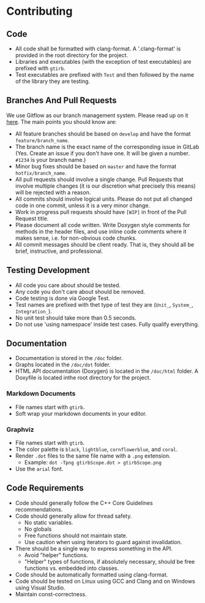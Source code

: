 Contributing
============

Code
----

- All code shall be formatted with clang-format.  A '.clang-format' is provided in the root directory for the project.
- Libraries and executables (with the exception of test executables) are prefixed with `gtirb`.  
- Test executables are prefixed with `Test` and then followed by the name of the library they are testing.

Branches And Pull Requests
--------------------------

We use Gitflow as our branch management system. Please read up on it [here](https://www.atlassian.com/git/tutorials/comparing-workflows/feature-branch-workflow). The main points you should know are:

* All feature branches should be based on `develop` and have the format `feature/branch_name`.
* The branch name is the exact name of the corresponding issue in GitLab (Yes.  Create an issue if you don't have one.  It will be given a number.  `#1234` is your branch name.)
* Minor bug fixes should be based on `master` and have the format `hotfix/branch_name`.
* All pull requests should involve a single change. Pull Requests that involve multiple changes (it is our discretion what precisely this means) will be rejected with a reason.
* All commits should involve logical units. Please do not put all changed code in one commit, unless it is a very minor change.
* Work in progress pull requests should have `[WIP]` in front of the Pull Request title. 
* Please document all code written. Write Doxygen style comments for methods in the header files, and use inline code comments where it makes sense, i.e. for non-obvious code chunks.
* All commit messages should be client ready.  That is, they should all be brief, instructive, and professional.

Testing Development
-------------------

- All code you care about should be tested.
- Any code you don't care about should be removed.
- Code testing is done via Google Test.  
- Test names are prefixed with thet type of test they are (`Unit_`, `System_`, `Integration_`).
- No unit test should take more than 0.5 seconds.
- Do not use 'using namespace' inside test cases.  Fully qualify everything.

Documentation
-------------
- Documentation is stored in the `/doc` folder.
- Graphs located in the `/doc/dot` folder.
- HTML API documentation (Doxygen) is located in the `/doc/html` folder.  A Doxyfile is located inthe root directory for the project.

### Markdown Documents

- File names start with `gtirb`.  
- Soft wrap your markdown documents in your editor.

### Graphviz

- File names start with `gtirb`.  
- The color palette is `black`, `lightblue`, `cornflowerblue`, and `coral`.
- Render `.dot` files to the same file name with a `.png` extension.
	* Example: `dot -Tpng gtirbScope.dot > gtirbScope.png`
- Use the `arial` font.

Code Requirements
-----------------

- Code should generally follow the C++ Core Guidelines recommendations.
- Code should generally allow for thread safety.
	- No static variables.
	- No globals
	- Free functions should not maintain state.
	- Use caution when using iterators to guard against invalidation.
- There should be a single way to express something in the API.
	- Avoid "helper" functions.
	- "Helper" types of functions, if absolutely necessary, should be free functions vs. embedded into classes.
- Code should be automatically formatted using clang-format.
- Code should be tested on Linux using GCC and Clang and on Windows using Visual Studio.
- Maintain const-correctness.
	